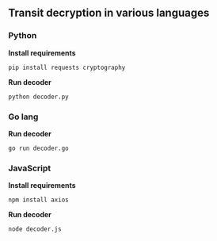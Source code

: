 ## Transit decryption in various languages


### Python

**Install requirements**
```shell
pip install requests cryptography
```

**Run decoder**
```shell
python decoder.py
```

### Go lang

**Run decoder**
```shell
go run decoder.go
```

### JavaScript

**Install requirements**
```shell
npm install axios
```

**Run decoder**
```shell
node decoder.js
```
